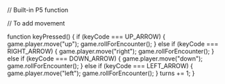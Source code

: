 // Built-in P5 function

// To add movement

function keyPressed() {
  if (keyCode === UP_ARROW) {
    game.player.move("up");
    game.rollForEncounter();
  } else if (keyCode === RIGHT_ARROW) {
    game.player.move("right");
    game.rollForEncounter();
  } else if (keyCode === DOWN_ARROW) {
    game.player.move("down");
    game.rollForEncounter();
  } else if (keyCode === LEFT_ARROW) {
    game.player.move("left");
    game.rollForEncounter();
  }
  turns += 1;
}

